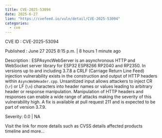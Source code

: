 ```yaml
--- 
title: CVE-2025-53094
date: 2025-6-27
lien: "https://cvefeed.io/vuln/detail/CVE-2025-53094"
categories:
  - cve
---
```


CVE ID : CVE-2025-53094

Published :  June 27
2025
8:15 p.m. | 8 hours
1 minute ago

Description : ESPAsyncWebServer is an asynchronous HTTP and WebSocket server library for ESP32
ESP8266
RP2040 and RP2350. In versions up to and including 3.7.8
a CRLF (Carriage Return Line Feed) injection vulnerability exists in the construction and output of HTTP headers within `AsyncWebHeader.cpp`. Unsanitized input allows attackers to inject CR (`\r`) or LF (`\n`) characters into header names or values
leading to arbitrary header or response manipulation. Manipulation of HTTP headers and responses can enable a wide range of attacks
making the severity of this vulnerability high. A fix is available at pull request 211 and is expected to be part of version 3.7.9.

Severity: 0.0 | NA

Visit the link for more details
such as CVSS details
affected products
timeline
and more...
